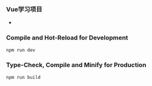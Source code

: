 ### Vue学习项目
- 
### Compile and Hot-Reload for Development

```sh
npm run dev
```

### Type-Check, Compile and Minify for Production

```sh
npm run build
```
